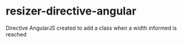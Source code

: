 # resizer-directive-angular
Directive AngularJS created to add a class when a width informed is reached
